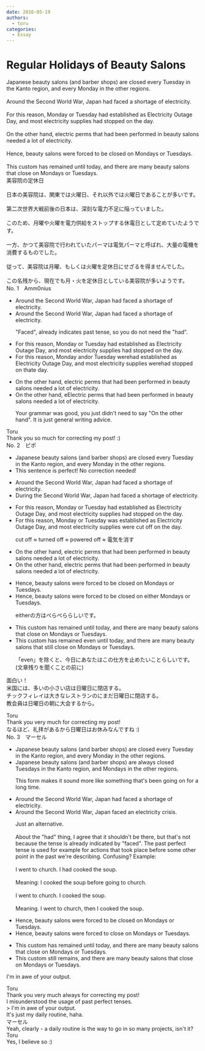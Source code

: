 ```yaml
---
date: 2016-05-19
authors:
  - toru
categories:
  - Essay
---
```


<h1 id="subject_show">Regular Holidays of Beauty Salons</h1>
<div class="date" hidden>May 19, 2016 10:39</div>
<div id="post"><div id="body_show_ori">
Japanese beauty salons (and barber shops) are closed every Tuesday in the Kanto region, and every Monday in the other regions.<br/><br/>Around the Second World War, Japan had faced a shortage of electricity.<br/><br/>For this reason, Monday or Tuesday had established as Electricity Outage Day, and most electricity supplies had stopped on the day.<br/><br/>On the other hand, electric perms that had been performed in beauty salons needed a lot of electricity.<br/><br/>Hence, beauty salons were forced to be closed on Mondays or Tuesdays.<br/><br/>This custom has remained until today, and there are many beauty salons that close on Mondays or Tuesdays.
</div></div>

<!-- more -->

<div id="post_ja"><div id="body_show_mo">
美容院の定休日<br/><br/>日本の美容院は、関東では火曜日、それ以外では火曜日であることが多いです。<br/><br/>第二次世界大戦前後の日本は、深刻な電力不足に陥っていました。<br/><br/>このため、月曜や火曜を電力供給をストップする休電日として定めていたようです。<br/><br/>一方、かつて美容院で行われていたパーマは電気パーマと呼ばれ、大量の電機を消費するものでした。<br/><br/>従って、美容院は月曜、もしくは火曜を定休日にせざるを得ませんでした。<br/><br/>この名残から、現在でも月・火を定休日としている美容院が多いようです。
</div></div>
<div id="block"><div class="first_name"> No. 1　<span class="just_name">Amm0nius</span></div><div id="block2">
<ul class="correction_field">
<li class="incorrect">Around the Second World War, Japan had faced a shortage of electricity.</li>
<li class="corrected correct">
Around the Second World War, Japan <span class="f_gray"><span class="sline">had </span></span>faced a shortage of electricity.
<p class="correction_comment">"Faced", already indicates past tense, so you do not need the "had".</p>
</li>
</ul>
<ul class="correction_field">
<li class="incorrect">For this reason, Monday or Tuesday had established as Electricity Outage Day, and most electricity supplies had stopped on the day.</li>
<li class="corrected correct">
For this reason, Monday <span class="f_red">and</span><span class="f_gray"><span class="sline">or</span></span> Tuesday <span class="f_red">were</span><span class="f_gray"><span class="sline">had</span></span> established as Electricity Outage Day, and most electricity supplies <span class="f_red">were</span><span class="f_gray"><span class="sline">had</span></span> stopped on th<span class="f_red">at</span><span class="f_gray"><span class="sline">e</span></span> day.
</li>
</ul>
<ul class="correction_field">
<li class="incorrect">On the other hand, electric perms that had been performed in beauty salons needed a lot of electricity.</li>
<li class="corrected correct">
<span class="f_gray"><span class="sline">On the other hand, e</span></span><span class="f_red">E</span>lectric perms that had been performed in beauty salons needed a lot of electricity.
<p class="correction_comment">Your grammar was good, you just didn't need to say "On the other hand". It is just general writing advice.</p>
</li>
</ul>
</div><div class="name"><span class="just_name">Toru</span><br>
Thank you so much for correcting my post! :)
</div>
</div>
<div id="block"><div class="first_name"> No. 2　<span class="just_name">ピポ</span></div><div id="block2">
<ul class="correction_field">
<li class="incorrect">Japanese beauty salons (and barber shops) are closed every Tuesday in the Kanto region, and every Monday in the other regions.</li>
<li class="corrected perfect">This sentence is perfect! No correction needed!</li>
</ul>
<ul class="correction_field">
<li class="incorrect">Around the Second World War, Japan had faced a shortage of electricity.</li>
<li class="corrected correct">
<span class="f_blue">During</span> the Second World War, Japan had faced a shortage of electricity.
</li>
</ul>
<ul class="correction_field">
<li class="incorrect">For this reason, Monday or Tuesday had established as Electricity Outage Day, and most electricity supplies had stopped on the day.</li>
<li class="corrected correct">
For this reason, Monday or Tuesday <span class="f_blue">was</span> established as Electricity Outage Day, and most electricity supplies <span class="f_blue">were cut off</span> on the day.
<p class="correction_comment">cut off ≈ turned off ≈ powered off ≈ 電気を消す</p>
</li>
</ul>
<ul class="correction_field">
<li class="incorrect">On the other hand, electric perms that had been performed in beauty salons needed a lot of electricity.</li>
<li class="corrected correct">
On the other hand, electric perms that had been performed in beauty salons needed a lot of electricity.
</li>
</ul>
<ul class="correction_field">
<li class="incorrect">Hence, beauty salons were forced to be closed on Mondays or Tuesdays.</li>
<li class="corrected correct">
Hence, beauty salons were forced to be closed on <span class="f_blue">either</span> Mondays or Tuesdays.
<p class="correction_comment">eitherの方はぺらぺららしいです。</p>
</li>
</ul>
<ul class="correction_field">
<li class="incorrect">This custom has remained until today, and there are many beauty salons that close on Mondays or Tuesdays.</li>
<li class="corrected correct">
This custom has remained <span class="f_blue">even</span> until today, and there are many beauty salons that <span class="f_blue">still </span>close on Mondays or Tuesdays.
<p class="correction_comment">「even」を除くと、今日にあなたはこの仕方を止めたいことらしいです。(文章残りを聞くことの前に)</p>
</li>
</ul>
<p class="comment_small">
 面白い！
 <br/>
 米国には、多いの小さい店は日曜日に閉店する。
 <br/>
 チックフィレイは大きなレストランのにまだ日曜日に閉店する。
 <br/>
 教会員は日曜日の朝に大会するから。
</p>

</div><div class="name"><span class="just_name">Toru</span><br>
Thank you very much for correcting my post!<br/>なるほど、礼拝があるから日曜日はお休みなんですね :)
</div>
</div>
<div id="block"><div class="first_name"> No. 3　<span class="just_name">マーセル</span></div><div id="block2">
<ul class="correction_field">
<li class="incorrect">Japanese beauty salons (and barber shops) are closed every Tuesday in the Kanto region, and every Monday in the other regions.</li>
<li class="corrected correct">
Japanese beauty salons (and barber shops) are <span class="f_blue">always </span>closed <span class="f_blue">Tuesdays</span> in the Kanto region, and <span class="f_blue">Mondays</span> in the other regions.
<p class="correction_comment">This form makes it sound more like something that's been going on for a long time.</p>
</li>
</ul>
<ul class="correction_field">
<li class="incorrect">Around the Second World War, Japan had faced a shortage of electricity.</li>
<li class="corrected correct">
Around the Second World War, Japan faced <span class="f_blue">an electricity crisis</span>.
<p class="correction_comment">Just an alternative.<br/><br/>About the "had" thing, I agree that it shouldn't be there, but that's not because the tense is already indicated by "faced". The past perfect tense is used for example for actions that took place before some other point in the past we're describing. Confusing? Example:<br/><br/>I went to church. I had cooked the soup.<br/><br/>Meaning: I cooked the soup before going to church.<br/><br/>I went to church. I cooked the soup.<br/><br/>Meaning. I went to church, then I cooked the soup.</p>
</li>
</ul>
<ul class="correction_field">
<li class="incorrect">Hence, beauty salons were forced to be closed on Mondays or Tuesdays.</li>
<li class="corrected correct">
Hence, beauty salons were forced to <span class="f_blue">close </span>on Mondays or Tuesdays.
</li>
</ul>
<ul class="correction_field">
<li class="incorrect">This custom has remained until today, and there are many beauty salons that close on Mondays or Tuesdays.</li>
<li class="corrected correct">
This custom <span class="f_blue">still remains</span>, and there are many beauty salons that close on Mondays or Tuesdays.
</li>
</ul>
<p class="comment_small">
 I'm in awe of your output.
</p>

</div><div class="name"><span class="just_name">Toru</span><br>
Thank you very much always for correcting my post!<br/>I misunderstood the usage of past perfect tenses.<br/>&gt; I'm in awe of your output.<br/>It's just my daily routine, haha.
</div>
<div class="name"><span class="just_name">マーセル</span><br>
Yeah, clearly - a daily routine is the way to go in so many projects, isn't it?
</div>
<div class="name"><span class="just_name">Toru</span><br>
Yes, I believe so :)
</div>
</div>
